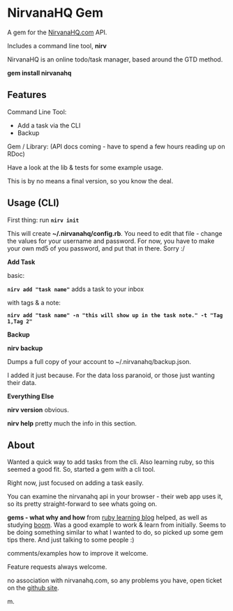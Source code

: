 NirvanaHQ Gem
=============

A gem for the [NirvanaHQ.com](http://nirvanahq.com) API. 

Includes a command line tool, **nirv**

NirvanaHQ is an online todo/task manager, based around the GTD method. 

**gem install nirvanahq**

Features
--------

Command Line Tool: 

* Add a task via the CLI
* Backup

Gem / Library: (API docs coming - have to spend a few hours reading up on RDoc)

Have a look at the lib & tests for some example usage. 

This is by no means a final version, so you know the deal.


Usage (CLI)
-----------

First thing: run **`nirv init`**

This will create **~/.nirvanahq/config.rb**. You need to edit that file - change the values for your username and password. For now, you have to make your own md5 of you password, and put that in there. Sorry :/

**Add Task**

basic: 

**`nirv add "task name"`** adds a task to your inbox  

with tags & a note:

**`nirv add "task name" -n "this will show up in the task note." -t "Tag 1,Tag 2"`**  

**Backup**

**nirv backup**

Dumps a full copy of your account to ~/.nirvanahq/backup.json. 

I added it just because. For the data loss paranoid, or those just wanting their data.

**Everything Else**

**nirv version** obvious.

**nirv help** pretty much the info in this section. 


About
-----

Wanted a quick way to add tasks from the cli. Also learning ruby, so this seemed a good fit. So, started a gem with a cli tool.

Right now, just focused on adding a task easily. 

You can examine the nirvanahq api in your browser - their web app uses it, so its pretty straight-forward to see whats going on.

**gems - what why and how** from [ruby learning blog](http://rubylearning.com/blog/2010/12/14/ruby-gems-%E2%80%94-what-why-and-how/) helped, as well as studying  [boom](https://github.com/holman/boom). Was a good example to work & learn from initially. Seems to be doing something similar to what I wanted to do, so picked up some gem tips there. And just talking to some people :) 

comments/examples how to improve it welcome. 

Feature requests always welcome.

no association with nirvanahq.com, so any problems you have, open ticket on the [github site](https://github.com/meeech/nirv/issues). 

m.